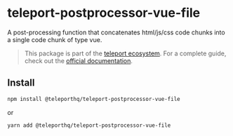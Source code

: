 # teleport-postprocessor-vue-file

A post-processing function that concatenates html/js/css code chunks into a single code chunk of type vue.

> This package is part of the [teleport ecosystem](https://github.com/teleporthq/teleport-code-generators). For a complete guide, check out the [official documentation](https://docs.teleporthq.io/).

## Install
```bash
npm install @teleporthq/teleport-postprocessor-vue-file
```
or
```bash
yarn add @teleporthq/teleport-postprocessor-vue-file
```
